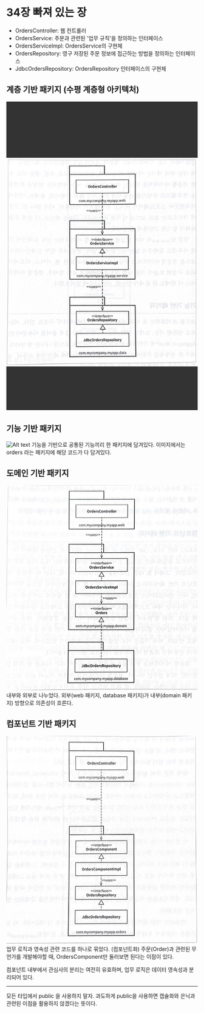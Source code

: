 # 34장 빠져 있는 장

- OrdersController: 웹 컨트롤러
- OrdersService: 주문과 관련된 '업무 규칙'을 정의하는 인터페이스
- OrdersServiceImpl: OrdersService의 구현체
- OrdersRepository: 영구 저장된 주문 정보에 접근하는 방법을 정의하는 인터페이스
- JdbcOrdersRepository: OrdersRepository 인터페이스의 구현체

## 계층 기반 패키지 (수평 계층형 아키텍처)
![Alt text](image.png)


## 기능 기반 패키지
![Alt text](image-1.png)
기능을 기반으로 공통된 기능끼리 한 패키지에 담겨있다. 이미지에서는 orders 라는 패키지에 해당 코드가 다 담겨있다.

## 도메인 기반 패키지
![Alt text](image-2.png)
내부와 외부로 나누었다. 외부(web 패키지, database 패키지)가 내부(domain 패키지) 방향으로 의존성이 흐른다.

## 컴포넌트 기반 패키지
![Alt text](image-3.png)
업무 로직과 영속성 관련 코드를 하나로 묶었다. (컴포넌트화)
주문(Order)과 관련된 무언가를 개발해야할 때, OrdersComponent만 둘러보면 된다는 이점이 있다. 

컴포넌트 내부에서 관심사의 분리는 여전히 유효하며, 업무 로직은 데이터 영속성과 분리되어 있다.

<hr>

모든 타입에서 public 을 사용하지 말자. 과도하게 public을 사용하면 캡슐화와 은닉과 관련된 이점을 활용하지 않겠다는 뜻이다. 